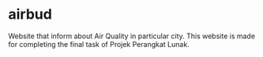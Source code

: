 # airbud

Website that inform about Air Quality in particular city. This website is made for completing the final task of Projek Perangkat Lunak.
